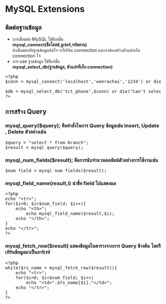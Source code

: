 # MySQL Extensions
## ติดต่อฐานข้อมูล
* การเชื่อมต่อ MySQL ใช้ฟังก์ชั่น <br/><b>mysql_connect(ชื่อโฮสต์,ยูเซอร์,รหัสผ่าน)</b><br/>
ถ้าเชื่อมต่อกับฐานข้อมูลสำเร็จ จะรีเทิร์น connection  และเราต้องสร้างตัวแปรเก็บ connection ไว้ 
* การ use ฐานข้อมูล ใช้ฟังก์ชั่น <br/><b>mysql_select_db(ฐานข้อมูล, ตัวแปรที่เก็บ connection)</b>
<pre>
&lt;?php
$conn = mysql_connect('localhost','weerachai','1234') or die ("Connect db failed.");

$db = mysql_select_db('tct_phone',$conn) or die("Can't select db.");
?>
</pre>
## การสร้าง Query
### mysql_query($query); คือคำสั่งในการ Query ข้อมูลเช่น Insert, Update , Delete ตัวอย่างเช่น
<pre>
$query = "select * from branch";
$result = mysql_query($query);
</pre>
### mysql_num_fields($result); คือการนับจำนวนคอลัมน์ตัวอย่างการใช้งานเช่น
<pre>
$num_field = mysql_num_fields($result);
</pre>
### mysql_field_name($result,$i) นำชื่อ field ไปแสดงผล
<pre>
&lt;?php
echo "&lt;tr>";
for($i=0; $i&lt;$num_field; $i++){
    echo "&lt;th>";
        echo mysql_field_name($result,$i);
    echo "&lt;/th>";
}
echo "&lt;/tr>";
?>
</pre>
### mysql_fetch_row($result) แสดงข้อมูลในตารางจากการ Query ข้างต้น โดยรีเทิร์นข้อมูลมาเป็นอาร์เรย์
<pre>
&lt;?php
while($rs_name = mysql_fetch_row($result)){
    echo "&lt;tr>";
    for($i=0; $i&lt;$num_field; $i++)
        echo "&lt;td>".$rs_name[$i]."&lt/td>";
    echo "&lt;/tr>";
}
?>
</pre>